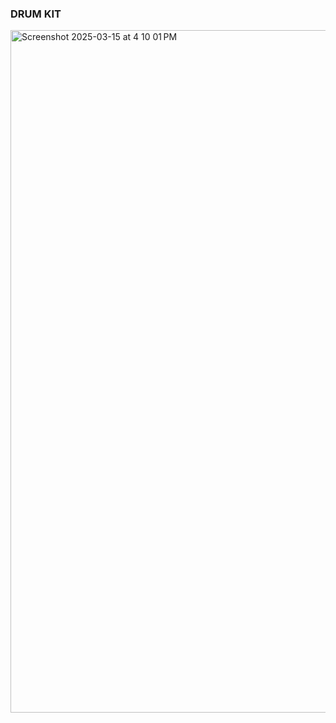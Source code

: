 ### DRUM KIT

<img width="1092" alt="Screenshot 2025-03-15 at 4 10 01 PM" src="https://github.com/user-attachments/assets/b7f08774-7f88-47ec-a470-eed66dde6126" />
